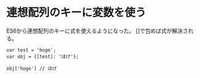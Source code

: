 # 連想配列のキーに変数を使う

ES6から連想配列のキーに式を使えるようになった。
[]で包めば式が解決される。

```
var test = 'hoge';
var obj = {[test]: 'ほげ'};

obj['hoge'] // ほげ
```
